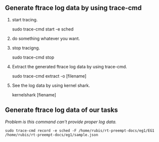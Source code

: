 Generate ftrace log data by using trace-cmd
---

1. start tracing.

    sudo trace-cmd start -e sched 

2. do something whatever you want.

3. stop tracigng.


    sudo trace-cmd stop

4. Extract the generated ftrace log data by using trace-cmd.


    sudo trace-cmd extract -o [filename]

5. See the log data by using kernel shark.
    

    kernelshark [fiename]


Generate ftrace log data of our tasks
---

*Problem is this command can't provide proper log data.*

    sudo trace-cmd record -e sched -F /home/rubis/rt-preempt-docs/eg1/EG1 /home/rubis/rt-preempt-docs/eg1/sample.json